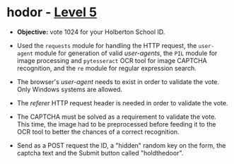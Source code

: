 # hodor - [Level 5](http://158.69.76.135/level5.php)

- **Objective:** vote 1024 for your Holberton School ID.

- Used the `requests` module for handling the HTTP request, the `user-agent` module for generation of valid *user-agents*, the `PIL` module for image processing and `pytesseract` OCR tool for image CAPTCHA recognition, and the `re` module for regular expression search.
- The browser's *user-agent* needs to exist in order to validate the vote. Only Windows systems are allowed.
- The *referer* HTTP request header is needed in order to validate the vote.
- The CAPTCHA must be solved as a requirement to validate the vote. This time, the image had to be preprocessed before feeding it to the OCR tool to better the chances of a correct recognition.
- Send as a POST request the ID, a "hidden" random key on the form, the captcha text and the Submit button called "holdthedoor".
